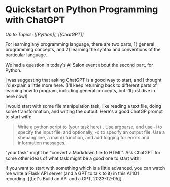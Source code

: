 # Quickstart on Python Programming with ChatGPT

_Up to Topics: [[Python]], [[ChatGPT]]_

For learning any programming language, there are two parts, 1) general programming concepts, and 2) learning the syntax and conventions of the particular language.  
  
We had a question in today's AI Salon event about the second part, for Python.

I was suggesting that asking ChatGPT is a good way to start, and I thought I'd explain a little more here. (I'll keep returning back to different parts of learning how to program, including general concepts, but I'll just dive in here now!)

I would start with some file manipulation task, like reading a text file, doing some transformation, and writing the output. Here's a good ChatGP prompt to start with:

> Write a python script to (your task here) . Use argparse, and use -i to specify the input file, and optionally, -o to specify an output file. Use a shebang line, a main() function, and add logging for errors and information messages.

"your task" might be "convert a Markdown file to HTML". Ask ChatGPT for some other ideas of what task might be a good one to start with!  
  
If you want to start with something which is a little advanced, you can watch me write a Flask API server (and a GPT to talk to it) in this AI 101 recording: [[Let's Build an API and a GPT, 2023-12-05]].
